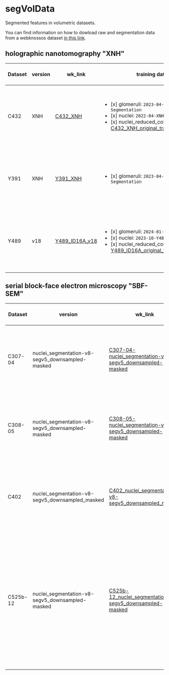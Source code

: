 # segVolData
Segmented features in volumetric datasets.

You can find information on how to dowload raw and segmentation data from a webknossos dataset [in this link](https://docs.webknossos.org/webknossos-py/). 





## holographic nanotomography "XNH"

| Dataset | version | wk_link | training data | data layers in the wk scene | comments |
| --- | --- | --- | --- | --- | --- |
| C432 | XNH | [C432_XNH](https://webknossos.crick.ac.uk/links/sS0SgZKAmlTrI5aF) | <ul><li>[x] glomeruli: `2023-04-Glomeruli-Segmentation`</li><li>[x] nuclei: `2022-04-XNH-Nuclei`</li><li>[x] nuclei_reduced_color_layer: [C432_XNH_original_training_data_v1](https://webknossos.crick.ac.uk/annotations/665f23ca010000b8107bfd50)</li></ul> | <ul><li>[x] XNH</li><li>[x] tissue mask</li><li>[x] glomeruli</li><li>[x] nuclei</li></ul> | -- |
| Y391 | XNH | [Y391_XNH](https://webknossos.crick.ac.uk/links/Ytlbsi-HWYkuR4KE) | <ul><li>[x] glomeruli: `2023-04-Glomeruli-Segmentation`</li></ul> | <ul><li>[x] XNH</li><li>[x] tissue mask</li><li>[x] glomeruli</li><li>[x] nuclei</li></ul> | -- |
| Y489 | v18 | [Y489_ID16A_v18](https://webknossos.crick.ac.uk/links/1tU0GrH1vEKhDKNw) | <ul><li>[x] glomeruli: `2024-01-Glomeruli-Y489`</li><li>[x] nuclei: `2023-10-Y489-Nuclei`</li><li>[x] nuclei_reduced_color_layer: [Y489_ID16A_original_training_data_v1](https://webknossos.crick.ac.uk/annotations/666179be010000a0607bfda0)</li></ul> | <ul><li>[x] XNH</li><li>[x] tissue mask</li><li>[x] glomeruli</li><li>[x] nuclei</li></ul> | -- |


## serial block-face electron microscopy "SBF-SEM"
| Dataset | version | wk_link | training data | data layers in the wk scene | comments |
| --- | --- | --- | --- | --- | --- |
| C307-04 | nuclei_segmentation-v8-segv5_downsampled-masked | [C307-04-nuclei_segmentation-v8-segv5_downsampled-masked](https://webknossos.crick.ac.uk/links/jYeckKv-FcZZM8JY) | <ul><li>[x] glomeruli: `2021-02-Glomeruli-Segmentation`</li></ul> | <ul><li>[x] SBF-SEM</li><li>[x] tissue mask</li><li>[ ] glomeruli</li><li>[x] nuclei</li></ul> | nuclei meshes not precomputed. |
| C308-05 | nuclei_segmentation-v8-segv5_downsampled-masked | [C308-05-nuclei_segmentation-v8-segv5_downsampled-masked](https://webknossos.crick.ac.uk/links/HR9ruutoTB3FbilV) | <ul><li>[x] glomeruli: `2021-02-Glomeruli-Segmentation`</li></ul> | <ul><li>[x] SBF-SEM</li><li>[x] tissue mask</li><li>[ ] glomeruli</li><li>[x] nuclei</li></ul> | nuclei meshes not precomputed. |
| C402 | nuclei_segmentation-v8-segv5_downsampled_masked | [C402_nuclei_segmentation-v8-segv5_downsampled_masked](https://webknossos.crick.ac.uk/links/ubN_NoLM-KDxqZTZ) | <ul><li>[x] glomeruli: `2021-02-Glomeruli-Segmentation`</li></ul> | <ul><li>[x] SBF-SEM</li><li>[x] tissue mask</li><li>[ ] glomeruli</li><li>[x] nuclei</li></ul> | nuclei meshes not precomputed. |
| C525b-12 | nuclei_segmentation-v8-segv5_downsampled-masked | [C525b-12_nuclei_segmentation-v8-segv5_downsampled-masked](https://webknossos.crick.ac.uk/links/r_0r9FFoAP8R7QzS) | <ul><li>[x] glomeruli: `2021-02-Glomeruli-Segmentation`</li><li>[x] nuclei: `2020-07-Segment-Nuclei-MindySupport`</li><li>[x] nuclei boxes with margin: [mag 2](https://webknossos.crick.ac.uk/annotations/Explorational/66799af5010000e7007b3c9d), [mag 4](https://webknossos.crick.ac.uk/annotations/Explorational/66818127010000a3397b3cb9), [mag 8](https://webknossos.crick.ac.uk/annotations/Explorational/6679aa4a0100005b397b3cae)</li><li>[x] [nuclei boxes for training with black area](https://webknossos.crick.ac.uk/annotations/Explorational/668574690100008c397b476e)</li><li>[x] [nuclei center boxes](https://webknossos.crick.ac.uk/annotations/Explorational/668573af010000230f7b476c) </li></ul> | <ul><li>[x] SBF-SEM</li><li>[x] tissue mask</li><li>[ ] glomeruli</li><li>[x] nuclei </li></ul> | nuclei meshes not precomputed. |
